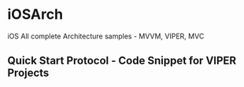 # iOSArch
iOS All complete Architecture samples - MVVM, VIPER, MVC

## Quick Start Protocol - Code Snippet for VIPER Projects

